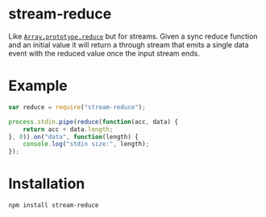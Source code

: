 # stream-reduce

Like [`Array.prototype.reduce`](https://developer.mozilla.org/en-US/docs/Web/JavaScript/Reference/Global_Objects/Array/Reduce)
but for streams. Given a sync reduce function and an initial value it
will return a through stream that emits a single data event with the
reduced value once the input stream ends.

# Example

```js
var reduce = require("stream-reduce");

process.stdin.pipe(reduce(function(acc, data) {
	return acc + data.length;
}, 0)).on("data", function(length) {
	console.log("stdin size:", length);
});
```

# Installation

```
npm install stream-reduce
```
